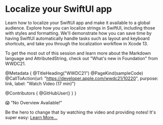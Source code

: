 # Localize your SwiftUI app

Learn how to localize your SwiftUI app and make it available to a global audience. Explore how you can localize strings in SwiftUI, including those with styles and formatting. We'll demonstrate how you can save time by having SwiftUI automatically handle tasks such as layout and keyboard shortcuts, and take you through the localization workflow in Xcode 13.

To get the most out of this session and learn more about the Markdown language and AttributedString, check out "What's new in Foundation" from WWDC21.

@Metadata {
   @TitleHeading("WWDC21")
   @PageKind(sampleCode)
   @CallToAction(url: "https://developer.apple.com/wwdc21/10220", purpose: link, label: "Watch Video (17 min)")

   @Contributors {
      @GitHubUser(<replace this with your GitHub handle>)
   }
}

😱 "No Overview Available!"

Be the hero to change that by watching the video and providing notes! It's super easy:
 [Learn More…](https://wwdcnotes.github.io/WWDCNotes/documentation/wwdcnotes/contributing)
